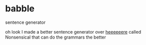 babble
======

sentence generator

oh look I made a better sentence generator over [heeeeeere](https://github.com/1j01/nonsensical)
called Nonsensical that can do the grammars the better
